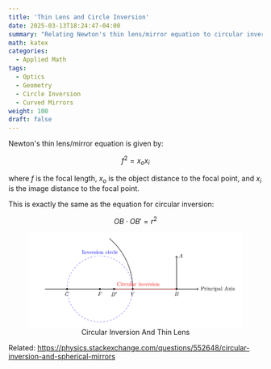 ```yaml
---
title: 'Thin Lens and Circle Inversion'
date: 2025-03-13T18:24:47-04:00
summary: "Relating Newton's thin lens/mirror equation to circular inversion"
math: katex
categories:
  - Applied Math
tags:
  - Optics
  - Geometry
  - Circle Inversion
  - Curved Mirrors
weight: 100
draft: false
---
```


Newton's thin lens/mirror equation is given by:

$$
f^2 = x_o x_i
$$

where $f$ is the focal length, $x_o$ is the object distance to the focal point, and $x_i$ is the image distance to the focal point.

This is exactly the same as the equation for circular inversion:

$$
OB \cdot OB' = r^2
$$

<figure style="display: flex; flex-direction: column; align-items: center;">
    <img src="./circular_inversion.svg" alt="Circular Inversion And Thin Lens" style="max-width: 100%; height: auto;">
    <figcaption>Circular Inversion And Thin Lens</figcaption>
</figure>


Related:
https://physics.stackexchange.com/questions/552648/circular-inversion-and-spherical-mirrors